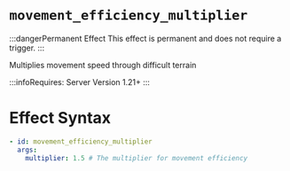 # `movement_efficiency_multiplier`
:::dangerPermanent Effect
This effect is permanent and does not require a trigger.
:::

Multiplies movement speed through difficult terrain

:::infoRequires:
Server Version 1.21+
:::
# Effect Syntax
```yaml
- id: movement_efficiency_multiplier
  args:
    multiplier: 1.5 # The multiplier for movement efficiency
```